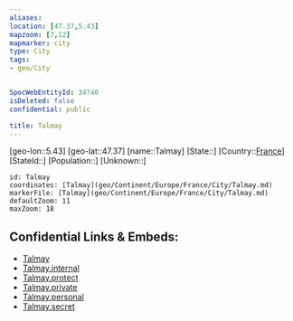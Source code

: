 ```yaml
---
aliases: 
location: [47.37,5.43]
mapzoom: [7,12] 
mapmarker: city 
type: City
tags:
- geo/City


SpocWebEntityId: 34740
isDeleted: false
confidential: public

title: Talmay
---
```

[geo-lon::5.43]
[geo-lat::47.37]
[name::Talmay]
[State::]
[Country::[France](geo/Continent/Europe/France.md)]
[StateId::]
[Population::]
[Unknown::]


```leaflet
id: Talmay
coordinates: [Talmay](geo/Continent/Europe/France/City/Talmay.md)
markerFile: [Talmay](geo/Continent/Europe/France/City/Talmay.md)
defaultZoom: 11 
maxZoom: 18
```


## Confidential Links & Embeds: 
- [Talmay](../../../../../../_public/geo/Continent/Europe/France/City/Talmay.md) 
- [Talmay.internal](../../../../../../_internal/geo/Continent/Europe/France/City/Talmay.internal.md) 
- [Talmay.protect](../../../../../../_protect/geo/Continent/Europe/France/City/Talmay.protect.md) 
- [Talmay.private](../../../../../../_private/geo/Continent/Europe/France/City/Talmay.private.md) 
- [Talmay.personal](../../../../../../_personal/geo/Continent/Europe/France/City/Talmay.personal.md) 
- [Talmay.secret](../../../../../../_secret/geo/Continent/Europe/France/City/Talmay.secret.md) 
